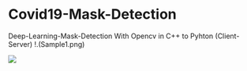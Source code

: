 # Covid19-Mask-Detection
Deep-Learning-Mask-Detection With Opencv in C++ to Pyhton (Client-Server)
!.(Sample1.png)

<img src="Covid19-Mask-Detection/Sample1.png" with = 300>
